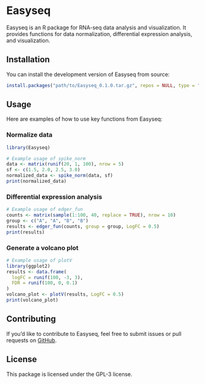 
<!-- README.md is generated from README.Rmd. Please edit that file -->

# Easyseq

Easyseq is an R package for RNA-seq data analysis and visualization. It
provides functions for data normalization, differential expression
analysis, and visualization.

## Installation

You can install the development version of Easyseq from source:

``` r
install.packages("path/to/Easyseq_0.1.0.tar.gz", repos = NULL, type = "source")
```

## Usage

Here are examples of how to use key functions from Easyseq:

### Normalize data

``` r
library(Easyseq)

# Example usage of spike_norm
data <- matrix(runif(20, 1, 100), nrow = 5)
sf <- c(1.5, 2.0, 2.5, 3.0)
normalized_data <- spike_norm(data, sf)
print(normalized_data)
```

### Differential expression analysis

``` r
# Example usage of edger_fun
counts <- matrix(sample(1:100, 40, replace = TRUE), nrow = 10)
group <- c("A", "A", "B", "B")
results <- edger_fun(counts, group = group, LogFC = 0.5)
print(results)
```

### Generate a volcano plot

``` r
# Example usage of plotV
library(ggplot2)
results <- data.frame(
  logFC = runif(100, -3, 3),
  FDR = runif(100, 0, 0.1)
)
volcano_plot <- plotV(results, LogFC = 0.5)
print(volcano_plot)
```

## Contributing

If you’d like to contribute to Easyseq, feel free to submit issues or
pull requests on [GitHub](https://github.com/yourusername/Easyseq).

## License

This package is licensed under the GPL-3 license.
